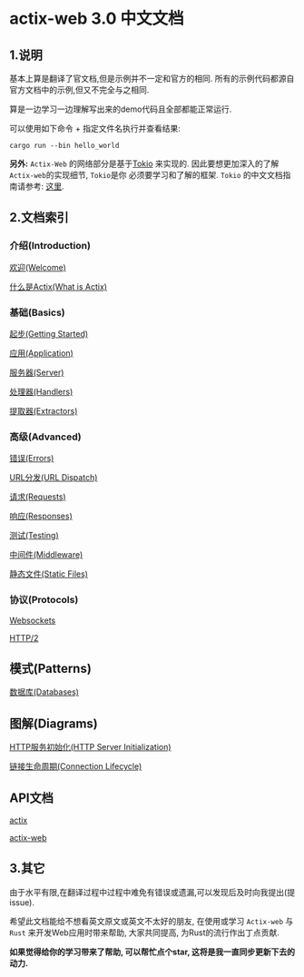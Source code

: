 # actix-web 3.0 中文文档

## 1.说明
基本上算是翻译了官文档,但是示例并不一定和官方的相同. 所有的示例代码都源自官方文档中的示例,但又不完全与之相同.

算是一边学习一边理解写出来的demo代码且全部都能正常运行.

可以使用如下命令 + 指定文件名执行并查看结果:

```shell script
cargo run --bin hello_world
```

**另外:** `Actix-Web` 的网络部分是基于[Tokio](https://tokio.rs/tokio/tutorial) 来实现的. 因此要想更加深入的了解`Actix-web`的实现细节, `Tokio`是你
必须要学习和了解的框架. `Tokio` 的中文文档指南请参考: [这里](https://github.com/dslchd/tokio-cn-doc).

## 2.文档索引
### 介绍(Introduction)
[欢迎(Welcome)](doc/WelcomeToActix.md)

[什么是Actix(What is Actix)](doc/WhatIsActix.md)
### 基础(Basics)
[起步(Getting Started)](doc/GettingStarted.md)

[应用(Application)](doc/Application.md)

[服务器(Server)](doc/Server.md)

[处理器(Handlers)](doc/Handlers.md)

[提取器(Extractors)](doc/Extractors.md)

### 高级(Advanced)
[错误(Errors)](doc/Errors.md)

[URL分发(URL Dispatch)](doc/URLDispatch.md)

[请求(Requests)](doc/Requests.md)

[响应(Responses)](doc/Responses.md)

[测试(Testing)](doc/Testing.md)

[中间件(Middleware)](doc/Middleware.md)

[静态文件(Static Files)](doc/StaticFiles.md)

### 协议(Protocols)
[Websockets](doc/Webscokets.md)

[HTTP/2](doc/HTTP2.md)

## 模式(Patterns)
[数据库(Databases)](doc/Databases.md)

## 图解(Diagrams)
[HTTP服务初始化(HTTP Server Initialization)](doc/HTTPServerInitialization.md)

[链接生命周期(Connection Lifecycle)](doc/ConnectionLifecycle.md)

## API文档
[actix](https://docs.rs/actix)

[actix-web](https://docs.rs/actix-web/)

## 3.其它
由于水平有限,在翻译过程中过程中难免有错误或遗漏,可以发现后及时向我提出(提 issue).

希望此文档能给不想看英文原文或英文不太好的朋友, 在使用或学习 `Actix-web` 与 `Rust` 来开发Web应用时带来帮助,
大家共同提高, 为Rust的流行作出丁点贡献.

**如果觉得给你的学习带来了帮助, 可以帮忙点个star, 这将是我一直同步更新下去的动力.**